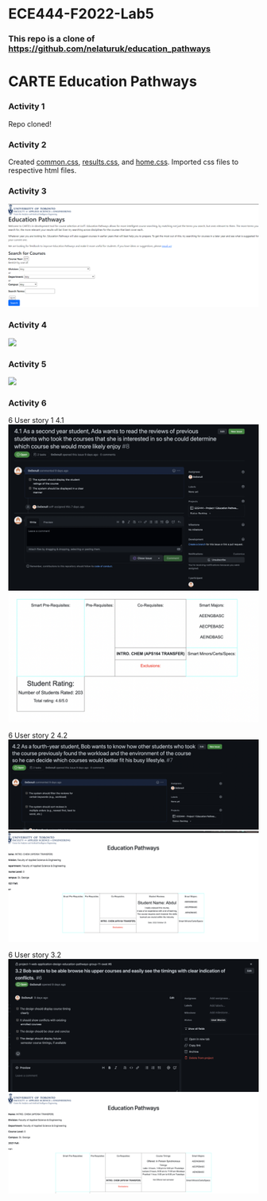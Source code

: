 # ECE444-F2022-Lab5

### This repo is a clone of https://github.com/nelaturuk/education_pathways

# CARTE Education Pathways

### Activity 1
Repo cloned!

### Activity 2
Created [common.css](/static/styles/common.css), [results.css](/static/styles/results.css), and [home.css](/static/styles/home.css). Imported css files to respective html files.

### Activity 3
![](/Images/a_3.PNG)

### Activity 4
![](/Images/a_4.PNG)

### Activity 5
![](/Images/a_5.PNG)

### Activity 6

6 User story 1 4.1
![](/Images/Userstory4.1.png)
![](/Images/Front_End_UserStory_4.1.png)

6 User story 2 4.2
![](/Images/Userstory4.2.png)
![](/Images/Front_End_UserStory_4.2.png)

6 User story 3.2
![](/Images/Userstory3.2.png)
![](/Images/Front_End_UserStory_3.2.png)
